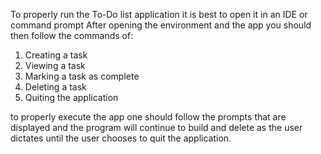 To properly run the To-Do list application it is best to open it in an IDE or command prompt
After opening the environment and the app you should then follow the commands of:

1. Creating a task
2. Viewing a task
3. Marking a task as complete
4. Deleting a task
5. Quiting the application

to properly execute the app one should follow the prompts that are displayed and the program
will continue to build and delete as the user dictates until the user chooses to quit the application. 
